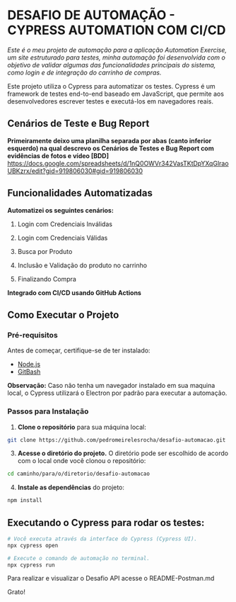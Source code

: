 # DESAFIO DE AUTOMAÇÃO - CYPRESS AUTOMATION COM CI/CD
_Este é o meu projeto de automação para a aplicação Automation Exercise, um site estruturado para testes, minha automação foi desenvolvida com o objetivo de validar algumas das funcionalidades principais do sistema, como login e de integração do carrinho de compras._

Este projeto utiliza o Cypress para automatizar os testes. Cypress é um framework de testes end-to-end baseado em JavaScript, que permite aos desenvolvedores escrever testes e executá-los em navegadores reais.

## Cenários de Teste e Bug Report
**Primeiramente deixo uma planilha separada por abas (canto inferior esquerdo) na qual descrevo os Cenários de Testes e Bug Report com evidências de fotos e vídeo [BDD]**
https://docs.google.com/spreadsheets/d/1nQ0OWVr342VasTKtDpYXqGlraoUBKzrx/edit?gid=919806030#gid=919806030

## Funcionalidades Automatizadas
**Automatizei os seguintes cenários:**

1. Login com Credenciais Inválidas

2. Login com Credenciais Válidas

3. Busca por Produto

4. Inclusão e Validação do produto no carrinho

5. Finalizando Compra

**Integrado com CI/CD usando GitHub Actions**

## Como Executar o Projeto
### Pré-requisitos
Antes de começar, certifique-se de ter instalado:
+ [Node.js](https://nodejs.org/pt)
+ [GitBash](https://git-scm.com/downloads)
  
**Observação:** Caso não tenha um navegador instalado em sua maquina local, o Cypress utilizará o Electron por padrão para executar a automação.


### Passos para Instalação

1. **Clone o repositório** para sua máquina local:
```bash
git clone https://github.com/pedromeirelesrocha/desafio-automacao.git
```

3. **Acesse o diretório do projeto.** O diretório pode ser escolhido de acordo com o local onde você clonou o repositório:
```bash
cd caminho/para/o/diretorio/desafio-automacao
```

4. **Instale as dependências** do projeto:
```bash
npm install
```

## Executando o Cypress para rodar os testes:
   
```bash
# Você executa através da interface do Cypress (Cypress UI).
npx cypress open

# Execute o comando de automação no terminal.
npx cypress run
```

Para realizar e visualizar o Desafio API acesse o README-Postman.md

Grato!
